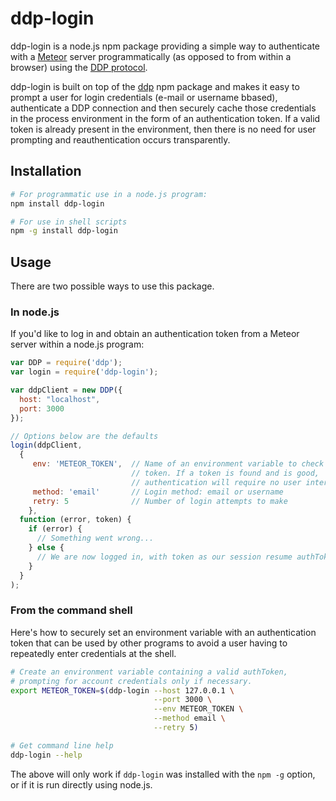 ddp-login
====================================

ddp-login is a node.js npm package providing a simple way to authenticate with a [Meteor](https://www.meteor.com/) server programmatically (as opposed to from within a browser) using the [DDP protocol](https://github.com/meteor/meteor/blob/master/packages/livedata/DDP.md).

ddp-login is built on top of the [ddp](https://www.npmjs.org/package/ddp) npm package and makes it easy to prompt a user for login credentials (e-mail or username bbased), authenticate a DDP connection and then securely cache those credentials in the process environment in the form of an authentication token. If a valid token is already present in the environment, then there is no need for user prompting and reauthentication occurs transparently.

## Installation

```bash
# For programmatic use in a node.js program:
npm install ddp-login

# For use in shell scripts
npm -g install ddp-login
```

## Usage

There are two possible ways to use this package.

### In node.js

If you'd like to log in and obtain an authentication token from a Meteor server within a node.js program:

```js
var DDP = require('ddp');
var login = require('ddp-login');

var ddpClient = new DDP({
  host: "localhost",
  port: 3000
});

// Options below are the defaults
login(ddpClient,
  {
     env: 'METEOR_TOKEN',  // Name of an environment variable to check for a
                           // token. If a token is found and is good,
                           // authentication will require no user interaction.
     method: 'email'       // Login method: email or username
     retry: 5              // Number of login attempts to make
	},
  function (error, token) {
    if (error) {
      // Something went wrong...
    } else {
      // We are now logged in, with token as our session resume authToken...
    }
  }
);
```

### From the command shell

Here's how to securely set an environment variable with an authentication token that can be used by other programs to avoid a user having to repeatedly enter credentials at the shell.

```bash
# Create an environment variable containing a valid authToken,
# prompting for account credentials only if necessary.
export METEOR_TOKEN=$(ddp-login --host 127.0.0.1 \
                                --port 3000 \
                                --env METEOR_TOKEN \
                                --method email \
                                --retry 5)

# Get command line help
ddp-login --help
```
The above will only work if `ddp-login` was installed with the `npm -g` option, or if it is run directly using node.js.
